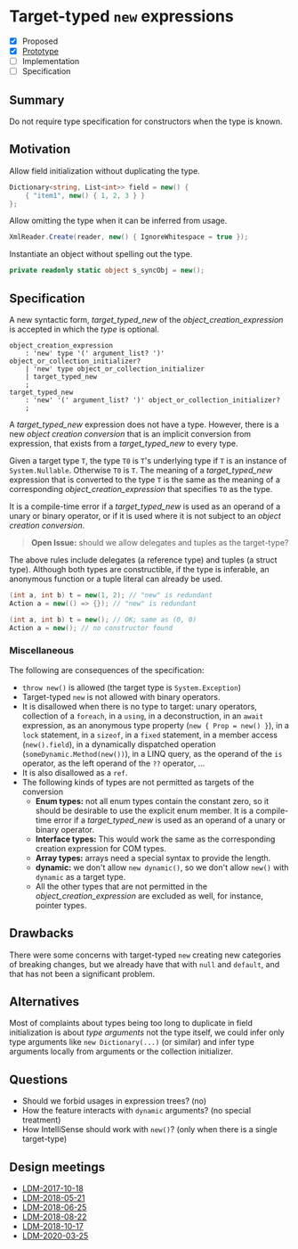 
# Target-typed `new` expressions

* [x] Proposed
* [x] [Prototype](https://github.com/alrz/roslyn/tree/features/target-typed-new)
* [ ] Implementation
* [ ] Specification

## Summary
[summary]: #summary

Do not require type specification for constructors when the type is known. 

## Motivation
[motivation]: #motivation

Allow field initialization without duplicating the type.
```cs
Dictionary<string, List<int>> field = new() {
    { "item1", new() { 1, 2, 3 } }
};
```

Allow omitting the type when it can be inferred from usage.
```cs
XmlReader.Create(reader, new() { IgnoreWhitespace = true });
```

Instantiate an object without spelling out the type.
```cs
private readonly static object s_syncObj = new();
```

## Specification
[design]: #detailed-design

A new syntactic form, *target_typed_new* of the *object_creation_expression* is accepted in which the *type* is optional.

```antlr
object_creation_expression
    : 'new' type '(' argument_list? ')' object_or_collection_initializer?
    | 'new' type object_or_collection_initializer
    | target_typed_new
    ;
target_typed_new
    : 'new' '(' argument_list? ')' object_or_collection_initializer?
    ;
```

A *target_typed_new* expression does not have a type. However, there is a new *object creation conversion* that is an implicit conversion from expression, that exists from a *target_typed_new* to every type.

Given a target type `T`, the type `T0` is `T`'s underlying type if `T` is an instance of `System.Nullable`. Otherwise `T0` is `T`. The meaning of a *target_typed_new* expression that is converted to the type `T` is the same as the meaning of a corresponding *object_creation_expression* that specifies `T0` as the type.

It is a compile-time error if a *target_typed_new* is used as an operand of a unary or binary operator, or if it is used where it is not subject to an *object creation conversion*.

> **Open Issue:** should we allow delegates and tuples as the target-type?

The above rules include delegates (a reference type) and tuples (a struct type). Although both types are constructible, if the type is inferable, an anonymous function or a tuple literal can already be used.
```cs
(int a, int b) t = new(1, 2); // "new" is redundant
Action a = new(() => {}); // "new" is redundant

(int a, int b) t = new(); // OK; same as (0, 0)
Action a = new(); // no constructor found
```

### Miscellaneous

The following are consequences of the specification:

- `throw new()` is allowed (the target type is `System.Exception`)
- Target-typed `new` is not allowed with binary operators.
- It is disallowed when there is no type to target: unary operators, collection of a `foreach`, in a `using`, in a deconstruction, in an `await` expression, as an anonymous type property (`new { Prop = new() }`), in a `lock` statement, in a `sizeof`, in a `fixed` statement, in a member access (`new().field`), in a dynamically dispatched operation (`someDynamic.Method(new())`), in a LINQ query, as the operand of the `is` operator, as the left operand of the `??` operator,  ...
- It is also disallowed as a `ref`.
- The following kinds of types are not permitted as targets of the conversion
  - **Enum types:** not all enum types contain the constant zero, so it should be desirable to use the explicit enum member.	It is a compile-time error if a *target_typed_new* is used as an operand of a unary or binary operator.
  - **Interface types:** This would work the same as the corresponding creation expression for COM types.
  - **Array types:** arrays need a special syntax to provide the length.	
  - **dynamic:** we don't allow `new dynamic()`, so we don't allow `new()` with `dynamic` as a target type.	
  - All the other types that are not permitted in the *object_creation_expression* are excluded as well, for instance, pointer types.	

## Drawbacks
[drawbacks]: #drawbacks

There were some concerns with target-typed `new` creating new categories of breaking changes, but we already have that with `null` and `default`, and that has not been a significant problem.

## Alternatives
[alternatives]: #alternatives

Most of complaints about types being too long to duplicate in field initialization is about *type arguments* not the type itself, we could infer only type arguments like `new Dictionary(...)` (or similar) and infer type arguments locally from arguments or the collection initializer.

## Questions
[questions]: #questions

- Should we forbid usages in expression trees? (no)
- How the feature interacts with `dynamic` arguments? (no special treatment)
- How IntelliSense should work with `new()`? (only when there is a single target-type)

## Design meetings

- [LDM-2017-10-18](https://github.com/dotnet/csharplang/blob/master/meetings/2017/LDM-2017-10-18.md#100)
- [LDM-2018-05-21](https://github.com/dotnet/csharplang/blob/master/meetings/2018/LDM-2018-05-21.md)
- [LDM-2018-06-25](https://github.com/dotnet/csharplang/blob/master/meetings/2018/LDM-2018-06-25.md)
- [LDM-2018-08-22](https://github.com/dotnet/csharplang/blob/master/meetings/2018/LDM-2018-08-22.md#target-typed-new)
- [LDM-2018-10-17](https://github.com/dotnet/csharplang/blob/master/meetings/2018/LDM-2018-10-17.md)
- [LDM-2020-03-25](https://github.com/dotnet/csharplang/blob/master/meetings/2020/LDM-2020-03-25.md)
